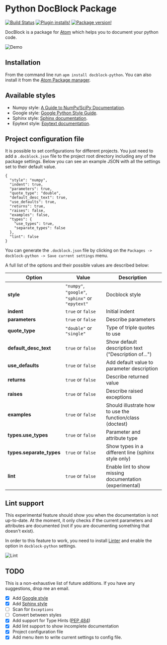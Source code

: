 # Python DocBlock Package
[![Build Status](https://travis-ci.org/spadarian/docblock-python.svg?branch=master)](https://travis-ci.org/spadarian/docblock-python)
[![Plugin installs!](https://img.shields.io/apm/dm/docblock-python.svg?style=flat-square&colorB=blue)](https://atom.io/packages/docblock-python)
[![Package version!](https://img.shields.io/apm/v/docblock-python.svg?style=flat-square&colorB=blue)](https://atom.io/packages/docblock-python)

DocBlock is a package for [Atom](https://atom.io) which helps you to document your python code.

![Demo](https://raw.githubusercontent.com/spadarian/docblock-python/master/img/demo.gif)

## Installation

From the command line run `apm install docblock-python`. You can also install it from the [Atom Package manager](https://flight-manual.atom.io/using-atom/sections/atom-packages/#atom-packages).

## Available styles

* Numpy style: [A Guide to NumPy/SciPy Documentation](https://numpydoc.readthedocs.io/en/latest/format.html#docstring-standard).
* Google style: [Google Python Style Guide](http://google.github.io/styleguide/pyguide.html).
* Sphinx style: [Sphinx documentation](http://www.sphinx-doc.org/en/master/usage/restructuredtext/domains.html#info-field-lists).
* Epytext style: [Epytext documentation](http://epydoc.sourceforge.net/epytext.html).

## Project configuration file

It is possible to set configurations for different projects. You just need to add a `.docblock.json` file to the project root directory including any of the package settings. Below you can see an example JSON with all the settings set to their default value.

```
{
  "style": "numpy",
  "indent": true,
  "parameters": true,
  "quote_type": "double",
  "default_desc_text": true,
  "use_defaults": true,
  "returns": true,
  "raises": false,
  "examples": false,
  "types": {
    "use_types": true,
    "separate_types": false
  },
  "lint": false
}
```

You can generate the `.docblock.json` file by
clicking on the `Packages -> docblock-python -> Save current settings` menu.

A full list of the options and their possible values are described below:

Option | Value | Description
--- | --- | ---
__style__ | `"numpy"`, `"google"`, `"sphinx"` or `"epytext"` | Docblock style
__indent__ | `true` or `false` | Initial indent
__parameters__ | `true` or `false` | Describe parameters
__quote_type__ | `"double"` or `"single"` | Type of triple quotes to use
__default_desc_text__ | `true` or `false` | Show default description text ("Description of...")
__use_defaults__ | `true` or `false` | Add default value to parameter description
__returns__ | `true` or `false` | Describe returned value
__raises__ | `true` or `false` | Describe raised exceptions
__examples__ | `true` or `false` | Should illustrate how to use the function/class (doctest)
__types.use_types__ | `true` or `false` | Parameter and attribute type
__types.separate_types__ | `true` or `false` | Show types in a different line (sphinx style only)
__lint__ | `true` or `false` | Enable lint to show missing documentation (experimental)

## Lint support

This experimental feature should show you when the documentation is not up-to-date.
At the moment, it only checks if the current parameters and attributes are documented (not if you are documenting something that doesn't exist).

In order to this feature to work, you need to install [Linter](https://github.com/steelbrain/linter) and enable the option in `docblock-python` settings.

![Lint](https://raw.githubusercontent.com/spadarian/docblock-python/master/img/lint.png)

## TODO

This is a non-exhaustive list of future additions. If you have any suggestions, drop me an email.

- [x] Add [Google style](http://google.github.io/styleguide/pyguide.html)
- [x] Add [Sphinx style](http://www.sphinx-doc.org/en/master/usage/restructuredtext/domains.html#info-field-lists)
- [ ] Scan for `Exceptions`
- [ ] Convert between styles
- [x] Add support for Type Hints ([PEP 484](https://www.python.org/dev/peps/pep-0484/))
- [x] Add lint support to show incomplete documentation
- [x] Project configuration file
- [x] Add menu item to write current settings to config file.
